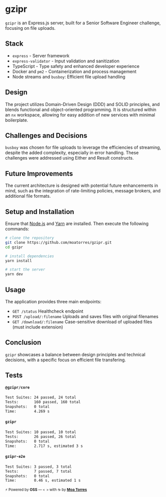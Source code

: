 # gzipr

`gzipr` is an Express.js server, built for a Senior Software Engineer challenge, focusing on file uploads.

## Stack

- `express` - Server framework
- `express-validator` - Input validation and sanitization
- TypeScript - Type safety and enhanced developer experience
- Docker and `pm2` - Containerization and process management
- Node streams and `busboy`: Efficient file upload handling

## Design

The project utilizes Domain-Driven Design (DDD) and SOLID principles, and blends functional and object-oriented programming. It is structured within an `nx` workspace, allowing for easy addition of new services with minimal boilerplate.

## Challenges and Decisions

`busboy` was chosen for file uploads to leverage the efficiencies of streaming, despite the added complexity, especially in error handling. These challenges were addressed using Either and Result constructs.

## Future Improvements

The current architecture is designed with potential future enhancements in mind, such as the integration of rate-limiting policies, message brokers, and additional file formats.

## Setup and Installation

Ensure that [Node.js](http://nodejs.org/) and [Yarn](https://yarnpkg.com/) are installed. Then execute the following commands:

```bash
# clone the repository
git clone https://github.com/moatorres/gzipr.git
cd gzipr

# install dependencies
yarn install

# start the server
yarn dev
```

## Usage

The application provides three main endpoints:

- `GET /status`
  Healthcheck endpoint
- `POST /upload/:filename`
  Uploads and saves files with original filenames
- `GET /download/:filename`
  Case-sensitive download of uploaded files (must include extension)

## Conclusion

`gzipr` showcases a balance between design principles and technical decisions, with a specific focus on efficient file transfering.

## Tests

#### `@gzipr/core`

```bash
Test Suites: 24 passed, 24 total
Tests:       160 passed, 160 total
Snapshots:   0 total
Time:        4.269 s
```

#### `gzipr`

```bash
Test Suites: 10 passed, 10 total
Tests:       26 passed, 26 total
Snapshots:   0 total
Time:        2.717 s, estimated 3 s
```

#### `gzipr-e2e`

```bash
Test Suites: 3 passed, 3 total
Tests:       7 passed, 7 total
Snapshots:   0 total
Time:        0.46 s, estimated 1 s
```

<sub>⚡️ Powered by **OSS** — `< >` with ☕️ by [**Moa Torres**](https://github.com/moatorres)</sub>

